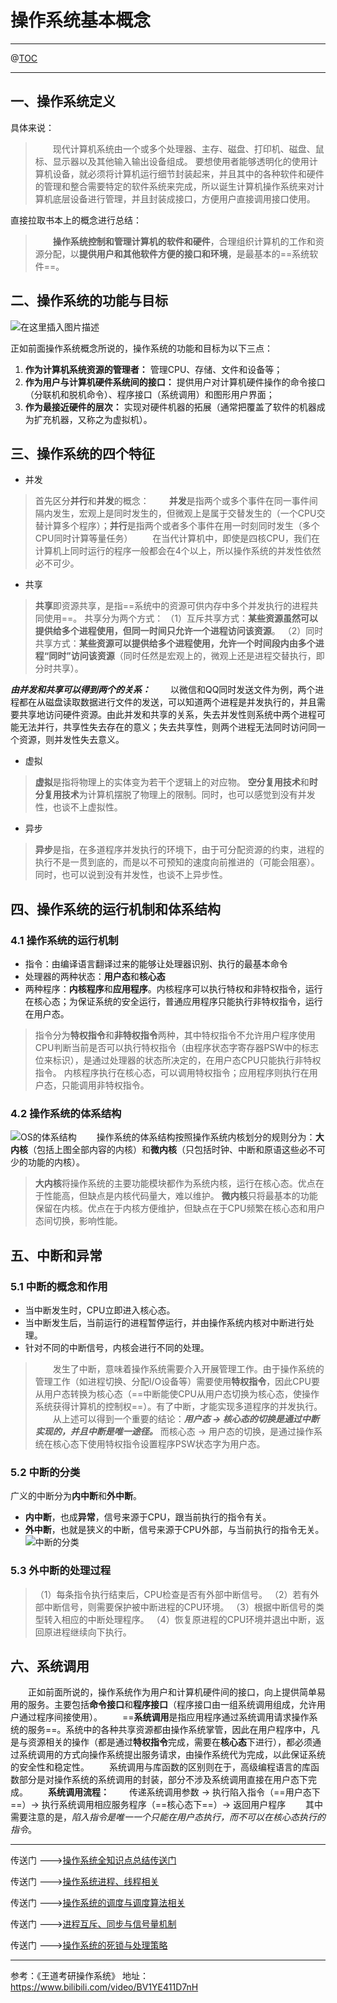 # 操作系统基本概念
---
@[TOC](文章目录)

---
## 一、操作系统定义
具体来说：
>&emsp;&emsp;现代计算机系统由一个或多个处理器、主存、磁盘、打印机、磁盘、鼠标、显示器以及其他输入输出设备组成。 要想使用者能够透明化的使用计算机设备，就必须将计算机运行细节封装起来，并且其中的各种软件和硬件的管理和整合需要特定的软件系统来完成，所以诞生计算机操作系统来对计算机底层设备进行管理，并且封装成接口，方便用户直接调用接口使用。

直接拉取书本上的概念进行总结：

> &emsp;&emsp;**操作系统控制和管理计算机的软件和硬件**，合理组织计算机的工作和资源分配，以**提供用户和其他软件方便的接口和环境**，是最基本的==系统软件==。

## 二、操作系统的功能与目标
![在这里插入图片描述](https://img-blog.csdnimg.cn/20210225110028673.png?x-oss-process=image/watermark,type_ZmFuZ3poZW5naGVpdGk,shadow_10,text_aHR0cHM6Ly9ibG9nLmNzZG4ubmV0L3dlaXhpbl8zODgzNjI3Mw==,size_16,color_FFFFFF,t_70#pic_center)

正如前面操作系统概念所说的，操作系统的功能和目标为以下三点：
 1. **作为计算机系统资源的管理者：** 管理CPU、存储、文件和设备等；
 2. **作为用户与计算机硬件系统间的接口：** 提供用户对计算机硬件操作的命令接口（分联机和脱机命令）、程序接口（系统调用）和图形用户界面；
 3. **作为最接近硬件的层次：** 实现对硬件机器的拓展（通常把覆盖了软件的机器成为扩充机器，又称之为虚拟机）。

## 三、操作系统的四个特征

 - 并发
 >首先区分**并行**和**并发**的概念：
 > &emsp;&emsp;**并发**是指两个或多个事件在同一事件间隔内发生，宏观上是同时发生的，但微观上是属于交替发生的（一个CPU交替计算多个程序）；**并行**是指两个或者多个事件在用一时刻同时发生（多个CPU同时计算等量任务）
 > &emsp;&emsp;在当代计算机中，即使是四核CPU，我们在计算机上同时运行的程序一般都会在4个以上，所以操作系统的并发性依然必不可少。
 - 共享
 >**共享**即资源共享，是指==系统中的资源可供内存中多个并发执行的进程共同使用==。
 >共享分为两个方式：
 >（1）互斥共享方式：**某些资源虽然可以提供给多个进程使用，但同一时间只允许一个进程访问该资源**。
 >（2）同时共享方式：**某些资源可以提供给多个进程使用，允许一个时间段内由多个进程“同时”访问该资源**（同时任然是宏观上的，微观上还是进程交替执行，即分时共享）。
 
 ***由并发和共享可以得到两个的关系：***
 &emsp;&emsp;以微信和QQ同时发送文件为例，两个进程都在从磁盘读取数据进行文件的发送，可以知道两个进程是并发执行的，并且需要共享地访问硬件资源。由此并发和共享的关系，失去并发性则系统中两个进程可能无法并行，共享性失去存在的意义；失去共享性，则两个进程无法同时访问同一个资源，则并发性失去意义。
 
 - 虚拟
 >**虚拟**是指将物理上的实体变为若干个逻辑上的对应物。
 >**空分复用技术**和**时分复用技术**为计算机摆脱了物理上的限制。同时，也可以感觉到没有并发性，也谈不上虚拟性。
 - 异步
  >**异步**是指，在多道程序并发执行的环境下，由于可分配资源的约束，进程的执行不是一贯到底的，而是以不可预知的速度向前推进的（可能会阻塞）。同时，也可以说到没有并发性，也谈不上异步性。
## 四、操作系统的运行机制和体系结构
### 4.1 操作系统的运行机制
 - 指令：由编译语言翻译过来的能够让处理器识别、执行的最基本命令
 - 处理器的两种状态：**用户态**和**核心态**
 - 两种程序：**内核程序**和**应用程序**。内核程序可以执行特权和非特权指令，运行在核心态；为保证系统的安全运行，普通应用程序只能执行非特权指令，运行在用户态。

> 指令分为**特权指令**和**非特权指令**两种，其中特权指令不允许用户程序使用
> CPU判断当前是否可以执行特权指令（由程序状态字寄存器PSW中的标志位来标识），是通过处理器的状态所决定的，在用户态CPU只能执行非特权指令。
> 内核程序执行在核心态，可以调用特权指令；应用程序则执行在用户态，只能调用非特权指令。
### 4.2 操作系统的体系结构
![OS的体系结构](https://img-blog.csdnimg.cn/20210225154845512.png?x-oss-process=image/watermark,type_ZmFuZ3poZW5naGVpdGk,shadow_10,text_aHR0cHM6Ly9ibG9nLmNzZG4ubmV0L3dlaXhpbl8zODgzNjI3Mw==,size_16,color_FFFFFF,t_70#pic_center)
&emsp;&emsp;操作系统的体系结构按照操作系统内核划分的规则分为：**大内核**（包括上图全部内容的内核）和**微内核**（只包括时钟、中断和原语这些必不可少的功能的内核）。
> **大内核**将操作系统的主要功能模块都作为系统内核，运行在核心态。优点在于性能高，但缺点是内核代码量大，难以维护。
> **微内核**只将最基本的功能保留在内核。优点在于内核方便维护，但缺点在于CPU频繁在核心态和用户态间切换，影响性能。

## 五、中断和异常
### 5.1 中断的概念和作用

 - 当中断发生时，CPU立即进入核心态。
 - 当中断发生后，当前运行的进程暂停运行，并由操作系统内核对中断进行处理。
 - 针对不同的中断信号，内核会进行不同的处理。

> &emsp;&emsp;发生了中断，意味着操作系统需要介入开展管理工作。由于操作系统的管理工作（如进程切换、分配I/O设备等）需要使用**特权指令**，因此CPU要从用户态转换为核心态（==中断能使CPU从用户态切换为核心态，使操作系统获得计算机的控制权==）。有了中断，才能实现多道程序的并发执行。
&emsp;&emsp;从上述可以得到一个重要的结论：***用户态 -> 核心态的切换是通过中断实现的，并且中断是唯一途径。*** 而核心态 -> 用户态的切换，是通过操作系统在核心态下使用特权指令设置程序PSW状态字为用户态。
### 5.2 中断的分类
广义的中断分为**内中断**和**外中断**。
- **内中断**，也成**异常**，信号来源于CPU，跟当前执行的指令有关。
- **外中断**，也就是狭义的中断，信号来源于CPU外部，与当前执行的指令无关。
![中断的分类](https://img-blog.csdnimg.cn/20210225165021397.jpg?x-oss-process=image/watermark,type_ZmFuZ3poZW5naGVpdGk,shadow_10,text_aHR0cHM6Ly9ibG9nLmNzZG4ubmV0L3dlaXhpbl8zODgzNjI3Mw==,size_16,color_FFFFFF,t_70#pic_center)
### 5.3 外中断的处理过程
> （1）每条指令执行结束后，CPU检查是否有外部中断信号。
> （2）若有外部中断信号，则需要保护被中断进程的CPU环境。
> （3）根据中断信号的类型转入相应的中断处理程序。
> （4）恢复原进程的CPU环境并退出中断，返回原进程继续向下执行。

## 六、系统调用
&emsp;&emsp;正如前面所说的，操作系统作为用户和计算机硬件间的接口，向上提供简单易用的服务。主要包括**命令接口**和**程序接口**（程序接口由一组系统调用组成，允许用户通过程序间接使用）。
&emsp;&emsp;==**系统调用**是指应用程序通过系统调用请求操作系统的服务==。系统中的各种共享资源都由操作系统掌管，因此在用户程序中，凡是与资源相关的操作（都是通过**特权指令**完成，需要在**核心态**下进行），都必须通过系统调用的方式向操作系统提出服务请求，由操作系统代为完成，以此保证系统的安全性和稳定性。
&emsp;&emsp;系统调用与库函数的区别则在于，高级编程语言的库函数部分是对操作系统的系统调用的封装，部分不涉及系统调用直接在用户态下完成。
&emsp;&emsp;**系统调用流程：**
&emsp;&emsp;传递系统调用参数 -> 执行陷入指令（==用户态下==）-> 执行系统调用相应服务程序（==核心态下==）-> 返回用户程序
&emsp;&emsp;其中需要注意的是，*陷入指令是唯一一个只能在用户态执行，而不可以在核心态执行的指令*。

------
传送门 --->[操作系统全知识点总结传送门](https://blog.csdn.net/weixin_38836273/article/details/114120017)

传送门 --->[操作系统进程、线程相关](https://blog.csdn.net/weixin_38836273/article/details/114120769)

传送门 --->[操作系统的调度与调度算法相关](https://blog.csdn.net/weixin_38836273/article/details/114141810)

传送门 --->[进程互斥、同步与信号量机制](https://blog.csdn.net/weixin_38836273/article/details/114165470)

传送门 --->[操作系统的死锁与处理策略](https://blog.csdn.net/weixin_38836273/article/details/114218147)


------
参考：《王道考研操作系统》
地址：https://www.bilibili.com/video/BV1YE411D7nH
